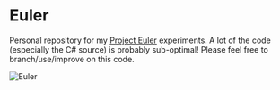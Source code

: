 Euler
=====

Personal repository for my [Project Euler](http://projecteuler.net/) experiments. A lot of the code (especially the C# source) is probably sub-optimal! Please feel free to branch/use/improve on this code.

![Euler](http://projecteuler.net/profile/_jon.png "Euler")
